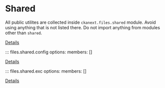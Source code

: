 # Shared

All public utilites are collected inside `ckanext.files.shared` module. Avoid
using anything that is not listed there. Do not import anything from modules
other than `shared`.


<!-- ::: files.shared.get_storage -->
<!-- ::: files.shared.make_storage -->
<!-- ::: files.shared.make_upload -->

<!-- ::: files.shared.Upload -->
<!-- ::: files.shared.HashingReader -->
<!-- ::: files.shared.Capability -->

<!-- ::: files.shared.File -->
<!-- ::: files.shared.Owner -->
<!-- ::: files.shared.TransferHistory -->

<!-- ::: files.shared.FileData -->

<!-- ::: files.shared.IFiles -->

<!-- ::: files.shared.Storage -->
<!-- ::: files.shared.Uploader -->
<!-- ::: files.shared.Reader -->
<!-- ::: files.shared.Manager -->

<!-- ::: files.shared.add_task -->
<!-- ::: files.shared.with_task_queue -->
<!-- ::: files.shared.Task -->
<!-- ::: files.shared.TaskQueue -->

<!-- ::: files.shared.types -->
<!--     options: -->
<!--         members: [] -->

[Details](types.md)

::: files.shared.config
    options:
        members: []

[Details](config.md)

::: files.shared.exc
    options:
        members: []

[Details](exceptions.md)
